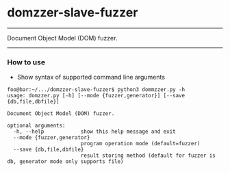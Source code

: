 
# domzzer-slave-fuzzer

---

Document Object Model (DOM) fuzzer.

---

### How to use

* Show syntax of supported command line arguments
```console
foo@bar:~/.../domzzer-slave-fuzzer$ python3 dommzzer.py -h
usage: domzzer.py [-h] [--mode {fuzzer,generator}] [--save {db,file,dbfile}]

Document Object Model (DOM) fuzzer.

optional arguments:
  -h, --help            show this help message and exit
  --mode {fuzzer,generator}
                        program operation mode (default=fuzzer)
  --save {db,file,dbfile}
                        result storing method (default for fuzzer is db, generator mode only supports file)
```
